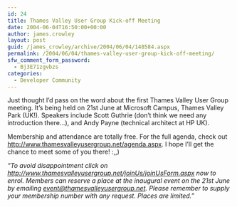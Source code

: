 ```yaml
---
id: 24
title: Thames Valley User Group Kick-off Meeting
date: 2004-06-04T16:50:00+00:00
author: james.crowley
layout: post
guid: /james_crowley/archive/2004/06/04/148584.aspx
permalink: /2004/06/04/thames-valley-user-group-kick-off-meeting/
sfw_comment_form_password:
  - Bj3E71zgvbzs
categories:
  - Developer Community
---
```

<p align="left">
  Just thought I&#8217;d pass on the word about the first Thames Valley User Group meeting. It&#8217;s being held on 21st June at Microsoft Campus, Thames Valley Park (UK!). Speakers include Scott Guthrie (don&#8217;t think we need any introduction there&#8230;), and Andy Payne (technical architect at HP UK).
</p>

<p align="left">
  Membership and attendance are totally free. For the full agenda, check out <a href="http://www.thamesvalleyusergroup.net/agenda.aspx">http://www.thamesvalleyusergroup.net/agenda.aspx</a>. I hope I&#8217;ll get the chance to meet some of you there! :,,)
</p>

<p align="left">
  <em>&#8220;To avoid disappointment click on </em><a href="http://www.thamesvalleyusergroup.net/joinUs/joinUsForm.aspx"><em>http://www.thamesvalleyusergroup.net/joinUs/joinUsForm.aspx</em></a><em> now to enrol. Members can reserve a place at the inaugural event on the 21st June by emailing </em><a href="mailto:event@thamesvalleyusergroup.net"><em>event@thamesvalleyusergroup.net</em></a><em>. Please remember to supply your membership number with any request. Places are limited.&#8221;</em>
</p>
